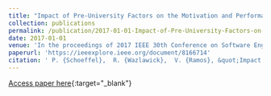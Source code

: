 ```yaml
---
title: "Impact of Pre-University Factors on the Motivation and Performance of Undergraduate Students in Software Engineering"
collection: publications
permalink: /publication/2017-01-01-Impact-of-Pre-University-Factors-on-the-Motivation-and-Performance-of-Undergraduate-Students-in-Software-Engineering
date: 2017-01-01
venue: 'In the proceedings of 2017 IEEE 30th Conference on Software Engineering Education and Training (CSEE T)'
paperurl: 'https://ieeexplore.ieee.org/document/8166714'
citation: ' P. {Schoeffel},  R. {Wazlawick},  V. {Ramos}, &quot;Impact of Pre-University Factors on the Motivation and Performance of Undergraduate Students in Software Engineering.&quot; In the proceedings of 2017 IEEE 30th Conference on Software Engineering Education and Training (CSEE T), 2017.'
---
```

[Access paper here](https://ieeexplore.ieee.org/document/8166714){:target="_blank"}
